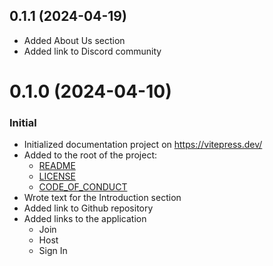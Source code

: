 ## 0.1.1 (2024-04-19)

- Added About Us section
- Added link to Discord community

# 0.1.0 (2024-04-10)

### Initial

- Initialized documentation project on https://vitepress.dev/
- Added to the root of the project: 
    - [README](readme)
    - [LICENSE](LICENSE)
    - [CODE_OF_CONDUCT](CODE_OF_CONDUCT)
- Wrote text for the Introduction section
- Added link to Github repository
- Added links to the application
    - Join
    - Host
    - Sign In